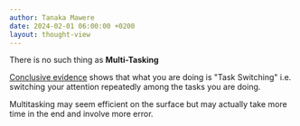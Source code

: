 ```yaml
---
author: Tanaka Mawere
date: 2024-02-01 06:00:00 +0200
layout: thought-view
---
```


There is no such thing as **Multi-Tasking**

[Conclusive evidence](https://www.apa.org/topics/research/multitasking) shows that what you are doing is "Task Switching" i.e. switching your attention repeatedly among the tasks you are doing.

Multitasking may seem efficient on the surface but may actually take more time in the end and involve more error.

